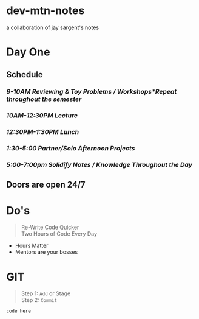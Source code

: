 # dev-mtn-notes
a collaboration of jay sargent's notes
# Day One
## Schedule
### *9-10AM Reviewing & Toy Problems / Workshops\*Repeat throughout the semester*
### *10AM-12:30PM Lecture*
### *12:30PM-1:30PM Lunch*
### *1:30-5:00 Partner/Solo Afternoon Projects*
### *5:00-7:00pm Solidify Notes / Knowledge Throughout the Day*

## Doors are open 24/7

# Do's
>Re-Write Code Quicker  
>Two Hours of Code Every Day  

* Hours Matter
* Mentors are your bosses

# GIT
>Step 1: `Add` or Stage  
>Step 2: `Commit`      

    code here